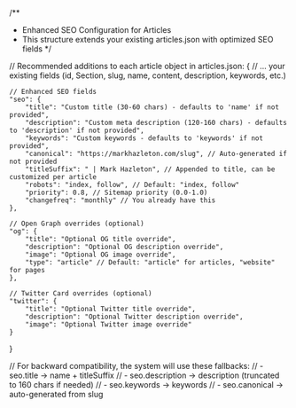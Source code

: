 /**

* Enhanced SEO Configuration for Articles
* This structure extends your existing articles.json with optimized SEO fields
 */

// Recommended additions to each article object in articles.json:
{
    // ... your existing fields (id, Section, slug, name, content, description, keywords, etc.)

    // Enhanced SEO fields
    "seo": {
        "title": "Custom title (30-60 chars) - defaults to 'name' if not provided",
        "description": "Custom meta description (120-160 chars) - defaults to 'description' if not provided", 
        "keywords": "Custom keywords - defaults to 'keywords' if not provided",
        "canonical": "https://markhazleton.com/slug", // Auto-generated if not provided
        "titleSuffix": " | Mark Hazleton", // Appended to title, can be customized per article
        "robots": "index, follow", // Default: "index, follow"
        "priority": 0.8, // Sitemap priority (0.0-1.0)
        "changefreq": "monthly" // You already have this
    },
    
    // Open Graph overrides (optional)
    "og": {
        "title": "Optional OG title override",
        "description": "Optional OG description override", 
        "image": "Optional OG image override",
        "type": "article" // Default: "article" for articles, "website" for pages
    },
    
    // Twitter Card overrides (optional)
    "twitter": {
        "title": "Optional Twitter title override",
        "description": "Optional Twitter description override",
        "image": "Optional Twitter image override"
    }
}

// For backward compatibility, the system will use these fallbacks:
// - seo.title → name + titleSuffix
// - seo.description → description (truncated to 160 chars if needed)
// - seo.keywords → keywords
// - seo.canonical → auto-generated from slug
